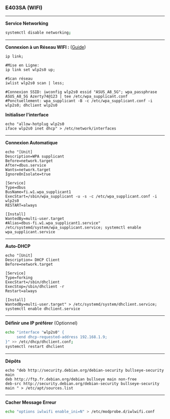### E403SA (WIFI)

-------------------------------------------------------------------------------------------------------------------------------------
**Service Networking**
```bash
systemctl disable networking;
```

-------------------------------------------------------------------------------------------------------------------------------------
**Connexion à un Réseau WIFI :** ([Guide](https://www.linuxbabe.com/command-line/ubuntu-server-16-04-wifi-wpa-supplicant))
```
ip link;

#Mise en Ligne:
ip link set wlp2s0 up;

#Scan réseau
iwlist wlp2s0 scan | less;

#Connexion SSID: iwconfig wlp2s0 essid "ASUS_A8_5G"; wpa_passphrase ASUS_A8_5G Azerty74@123 | tee /etc/wpa_supplicant.conf
#Ponctuellement: wpa_supplicant -B -c /etc/wpa_supplicant.conf -i wlp2s0; dhclient wlp2s0
```

**Initialiser l'interface**
```
echo "allow-hotplug wlp2s0
iface wlp2s0 inet dhcp" > /etc/network/interfaces
```


-------------------------------------------------------------------------------------------------------------------------------------
**Connexion Automatique**
```
echo "[Unit]
Description=WPA supplicant
Before=network.target
After=dbus.service
Wants=network.target
IgnoreOnIsolate=true

[Service]
Type=dbus
BusName=fi.w1.wpa_supplicant1
ExecStart=/sbin/wpa_supplicant -u -s -c /etc/wpa_supplicant.conf -i wlp2s0
RESTART=always

[Install]
WantedBy=multi-user.target
#Alias=dbus-fi.w1.wpa_supplicant1.service" /etc/systemd/system/wpa_supplicant.service; systemctl enable wpa_supplicant.service
```

-------------------------------------------------------------------------------------------------------------------------------------
**Auto-DHCP**
```
echo "[Unit]
Description= DHCP Client
Before=network.target

[Service]
Type=forking
ExecStart=/sbin/dhclient
ExecStop=/sbin/dhclient -r
Restart=always

[Install]
WantedBy=multi-user.target" > /etc/systemd/system/dhclient.service; systemctl enable dhclient.service
```


-------------------------------------------------------------------------------------------------------------------------------------

**Définir une IP préférer** (Optionnel)
```bash
echo "interface "wlp2s0" {
     send dhcp-requested-address 192.168.1.9;
}" >> /etc/dhcp/dhclient.conf;
systemctl restart dhclient
```



-------------------------------------------------------------------------------------------------------------------------------------
**Dépôts**
```
echo "deb http://security.debian.org/debian-security bullseye-security main
deb http://ftp.fr.debian.org/debian bullseye main non-free
deb-src http://security.debian.org/debian-security bullseye-security main " > /etc/apt/sources.list
```


-------------------------------------------------------------------------------------------------------------------------------------
**Cacher Message Erreur**
```bash
echo "options iwlwifi enable_ini=N" > /etc/modprobe.d/iwlwifi.conf
```
